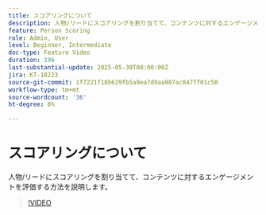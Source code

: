 ```yaml
---
title: スコアリングについて
description: 人物/リードにスコアリングを割り当てて、コンテンツに対するエンゲージメントを評価する方法を説明します。
feature: Person Scoring
role: Admin, User
level: Beginner, Intermediate
doc-type: Feature Video
duration: 196
last-substantial-update: 2025-05-30T00:00:00Z
jira: KT-18223
source-git-commit: 1f7221f18b629fb5a9ea7d9aa907ac847ff01c50
workflow-type: tm+mt
source-wordcount: '36'
ht-degree: 0%

---
```



# スコアリングについて

人物/リードにスコアリングを割り当てて、コンテンツに対するエンゲージメントを評価する方法を説明します。

>[!VIDEO](https://video.tv.adobe.com/v/3463192/?learn=on&enablevpops)
